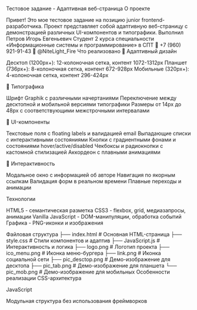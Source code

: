 Тестовое задание - Адаптивная веб-страница
О проекте

Привет! Это мое тестовое задание на позицию junior frontend-разработчика. Проект представляет собой адаптивную веб-страницу с демонстрацией различных UI-компонентов и типографики.
Выполнил
Петров Игорь Евгеньевич
Студент 2 курса специальности «Информационные системы и программирование» в СПТ
📱 +7 (960) 921-91-43
💬 @NiteLight_Fire
Что реализовано
🎨 Адаптивный дизайн

Десктоп (1200px+): 12-колоночная сетка, контент 1072-1312px
Планшет (736px+): 8-колоночная сетка, контент 672-928px
Мобильные (320px+): 4-колоночная сетка, контент 296-424px

📝 Типографика

Шрифт Graphik с различными начертаниями
Переключение между десктопной и мобильной версиями типографики
Размеры от 14px до 48px с соответствующими межстрочными интервалами

🔧 UI-компоненты

Текстовые поля с floating labels и валидацией email
Выпадающие списки с интерактивными состояниями
Кнопки с градиентными фонами и состояниями hover/active/disabled
Чекбоксы и радиокнопки с кастомной стилизацией
Аккордеон с плавными анимациями

🎯 Интерактивность

Модальное окно с информацией об авторе
Навигация по якорным ссылкам
Валидация форм в реальном времени
Плавные переходы и анимации

Технологии

HTML5 - семантическая разметка
CSS3 - flexbox, grid, медиазапросы, анимации
Vanilla JavaScript - DOM-манипуляции, обработка событий
Графика - PNG-иконки и изображения

Файловая структура
├── index.html          # Основная HTML-страница
├── style.css          # Стили компонентов и адаптив
├── JavaScript.js      # Интерактивность и логика
├── logo.png          # Логотип проекта
├── ico_menu.png      # Иконка меню-бургера
├── link.png          # Иконка социальной сети
├── pic_desctop.png   # Демо-изображение для десктопа
├── pic_tab.png       # Демо-изображение для планшета
└── pic_mob.png       # Демо-изображение для мобильных
Особенности реализации
CSS-архитектура

JavaScript

Модульная структура без использования фреймворков
